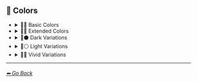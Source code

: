 ## 🎨 Colors

- <details><summary>🎨🔴 Basic Colors</summary><p>

    | Keyword        | Image      |
    | ------------- |:-------------:|
	|White| <img src="https://github.com/willwulfken/MidJourney-Styles-and-Keywords-Reference/blob/main/Images/MidJourney%20Styles%20(sphere)/Colors/Basic_Colors/sphere_White.png?raw=true" width="256" /> |
	|Light-Gray| <img src="https://github.com/willwulfken/MidJourney-Styles-and-Keywords-Reference/blob/main/Images/MidJourney%20Styles%20(sphere)/Colors/Basic_Colors/sphere_Light-Gray.png?raw=true" width="256" /> |
	|Gray| <img src="https://github.com/willwulfken/MidJourney-Styles-and-Keywords-Reference/blob/main/Images/MidJourney%20Styles%20(sphere)/Colors/Basic_Colors/sphere_Gray.png?raw=true" width="256" /> |
	|Dark-Gray| <img src="https://github.com/willwulfken/MidJourney-Styles-and-Keywords-Reference/blob/main/Images/MidJourney%20Styles%20(sphere)/Colors/Basic_Colors/sphere_Dark-Gray.png?raw=true" width="256" /> |
	|Black| <img src="https://github.com/willwulfken/MidJourney-Styles-and-Keywords-Reference/blob/main/Images/MidJourney%20Styles%20(sphere)/Colors/Basic_Colors/sphere_Black.png?raw=true" width="256" /> |
	|Brown| <img src="https://github.com/willwulfken/MidJourney-Styles-and-Keywords-Reference/blob/main/Images/MidJourney%20Styles%20(sphere)/Colors/Basic_Colors/sphere_Brown.png?raw=true" width="256" /> |
	|Maroon| <img src="https://github.com/willwulfken/MidJourney-Styles-and-Keywords-Reference/blob/main/Images/MidJourney%20Styles%20(sphere)/Colors/Basic_Colors/sphere_Maroon.png?raw=true" width="256" /> |
	|Red| <img src="https://github.com/willwulfken/MidJourney-Styles-and-Keywords-Reference/blob/main/Images/MidJourney%20Styles%20(sphere)/Colors/Basic_Colors/sphere_Red.png?raw=true" width="256" /> |
	|Orange| <img src="https://github.com/willwulfken/MidJourney-Styles-and-Keywords-Reference/blob/main/Images/MidJourney%20Styles%20(sphere)/Colors/Basic_Colors/sphere_Orange.png?raw=true" width="256" /> |
	|Yellow| <img src="https://github.com/willwulfken/MidJourney-Styles-and-Keywords-Reference/blob/main/Images/MidJourney%20Styles%20(sphere)/Colors/Basic_Colors/sphere_Yellow.png?raw=true" width="256" /> |
	|Lime| <img src="https://github.com/willwulfken/MidJourney-Styles-and-Keywords-Reference/blob/main/Images/MidJourney%20Styles%20(sphere)/Colors/Basic_Colors/sphere_Lime.png?raw=true" width="256" /> |
	|Green| <img src="https://github.com/willwulfken/MidJourney-Styles-and-Keywords-Reference/blob/main/Images/MidJourney%20Styles%20(sphere)/Colors/Basic_Colors/sphere_Green.png?raw=true" width="256" /> |
	|Cyan| <img src="https://github.com/willwulfken/MidJourney-Styles-and-Keywords-Reference/blob/main/Images/MidJourney%20Styles%20(sphere)/Colors/Basic_Colors/sphere_Cyan.png?raw=true" width="256" /> |
	|Teal| <img src="https://github.com/willwulfken/MidJourney-Styles-and-Keywords-Reference/blob/main/Images/MidJourney%20Styles%20(sphere)/Colors/Basic_Colors/sphere_Teal.png?raw=true" width="256" /> |
	|Blue| <img src="https://github.com/willwulfken/MidJourney-Styles-and-Keywords-Reference/blob/main/Images/MidJourney%20Styles%20(sphere)/Colors/Basic_Colors/sphere_Blue.png?raw=true" width="256" /> |
	|Indigo| <img src="https://github.com/willwulfken/MidJourney-Styles-and-Keywords-Reference/blob/main/Images/MidJourney%20Styles%20(sphere)/Colors/Basic_Colors/sphere_Indigo.png?raw=true" width="256" /> |
	|Purple| <img src="https://github.com/willwulfken/MidJourney-Styles-and-Keywords-Reference/blob/main/Images/MidJourney%20Styles%20(sphere)/Colors/Basic_Colors/sphere_Purple.png?raw=true" width="256" /> |
	|Violet| <img src="https://github.com/willwulfken/MidJourney-Styles-and-Keywords-Reference/blob/main/Images/MidJourney%20Styles%20(sphere)/Colors/Basic_Colors/sphere_Violet.png?raw=true" width="256" /> |
	|Fuchsia| <img src="https://github.com/willwulfken/MidJourney-Styles-and-Keywords-Reference/blob/main/Images/MidJourney%20Styles%20(sphere)/Colors/Basic_Colors/sphere_Fuchsia.png?raw=true" width="256" /> |
	|Magenta| <img src="https://github.com/willwulfken/MidJourney-Styles-and-Keywords-Reference/blob/main/Images/MidJourney%20Styles%20(sphere)/Colors/Basic_Colors/sphere_Magenta.png?raw=true" width="256" /> |
	|Pink| <img src="https://github.com/willwulfken/MidJourney-Styles-and-Keywords-Reference/blob/main/Images/MidJourney%20Styles%20(sphere)/Colors/Basic_Colors/sphere_Pink.png?raw=true" width="256" /> |

    </p></details>


- <details><summary>🎨🔵 Extended Colors</summary><p>

    | Keyword        | Image      |
    | ------------- |:-------------:|
	|Tan| <img src="https://github.com/willwulfken/MidJourney-Styles-and-Keywords-Reference/blob/main/Images/MidJourney%20Styles%20(sphere)/Colors/Extended_Colors/sphere_Tan.png?raw=true" width="256" /> |
	|Beige| <img src="https://github.com/willwulfken/MidJourney-Styles-and-Keywords-Reference/blob/main/Images/MidJourney%20Styles%20(sphere)/Colors/Extended_Colors/sphere_Beige.png?raw=true" width="256" /> |
	|Scarlet| <img src="https://github.com/willwulfken/MidJourney-Styles-and-Keywords-Reference/blob/main/Images/MidJourney%20Styles%20(sphere)/Colors/Extended_Colors/sphere_Scarlet.png?raw=true" width="256" /> |
	|Olive-Green| <img src="https://github.com/willwulfken/MidJourney-Styles-and-Keywords-Reference/blob/main/Images/MidJourney%20Styles%20(sphere)/Colors/Extended_Colors/sphere_Olive-Green.png?raw=true" width="256" /> |
	|Chartreuse| <img src="https://github.com/willwulfken/MidJourney-Styles-and-Keywords-Reference/blob/main/Images/MidJourney%20Styles%20(sphere)/Colors/Extended_Colors/sphere_Chartreuse.png?raw=true" width="256" /> |
	|Turquoise| <img src="https://github.com/willwulfken/MidJourney-Styles-and-Keywords-Reference/blob/main/Images/MidJourney%20Styles%20(sphere)/Colors/Extended_Colors/sphere_Turquoise.png?raw=true" width="256" /> |
	|Aqua| <img src="https://github.com/willwulfken/MidJourney-Styles-and-Keywords-Reference/blob/main/Images/MidJourney%20Styles%20(sphere)/Colors/Extended_Colors/sphere_Aqua.png?raw=true" width="256" /> |
	|Azure| <img src="https://github.com/willwulfken/MidJourney-Styles-and-Keywords-Reference/blob/main/Images/MidJourney%20Styles%20(sphere)/Colors/Extended_Colors/sphere_Azure.png?raw=true" width="256" /> |

    </p></details>


- <details><summary>🎨⚫ Dark Variations</summary><p>

    | Keyword        | Image      |
    | ------------- |:-------------:|
	|Dark-White| <img src="https://github.com/willwulfken/MidJourney-Styles-and-Keywords-Reference/blob/main/Images/MidJourney%20Styles%20(sphere)/Colors/Dark_Colors/sphere_Dark-White.png?raw=true" width="256" /> |
	|Dark-Brown| <img src="https://github.com/willwulfken/MidJourney-Styles-and-Keywords-Reference/blob/main/Images/MidJourney%20Styles%20(sphere)/Colors/Dark_Colors/sphere_Dark-Brown.png?raw=true" width="256" /> |
	|Dark-Maroon| <img src="https://github.com/willwulfken/MidJourney-Styles-and-Keywords-Reference/blob/main/Images/MidJourney%20Styles%20(sphere)/Colors/Dark_Colors/sphere_Dark-Maroon.png?raw=true" width="256" /> |
	|Dark-Red| <img src="https://github.com/willwulfken/MidJourney-Styles-and-Keywords-Reference/blob/main/Images/MidJourney%20Styles%20(sphere)/Colors/Dark_Colors/sphere_Dark-Red.png?raw=true" width="256" /> |
	|Dark-Orange| <img src="https://github.com/willwulfken/MidJourney-Styles-and-Keywords-Reference/blob/main/Images/MidJourney%20Styles%20(sphere)/Colors/Dark_Colors/sphere_Dark-Orange.png?raw=true" width="256" /> |
	|Dark-Yellow| <img src="https://github.com/willwulfken/MidJourney-Styles-and-Keywords-Reference/blob/main/Images/MidJourney%20Styles%20(sphere)/Colors/Dark_Colors/sphere_Dark-Yellow.png?raw=true" width="256" /> |
	|Dark-Lime| <img src="https://github.com/willwulfken/MidJourney-Styles-and-Keywords-Reference/blob/main/Images/MidJourney%20Styles%20(sphere)/Colors/Dark_Colors/sphere_Dark-Lime.png?raw=true" width="256" /> |
	|Dark-Green| <img src="https://github.com/willwulfken/MidJourney-Styles-and-Keywords-Reference/blob/main/Images/MidJourney%20Styles%20(sphere)/Colors/Dark_Colors/sphere_Dark-Green.png?raw=true" width="256" /> |
	|Dark-Cyan| <img src="https://github.com/willwulfken/MidJourney-Styles-and-Keywords-Reference/blob/main/Images/MidJourney%20Styles%20(sphere)/Colors/Dark_Colors/sphere_Dark-Cyan.png?raw=true" width="256" /> |
	|Dark-Blue| <img src="https://github.com/willwulfken/MidJourney-Styles-and-Keywords-Reference/blob/main/Images/MidJourney%20Styles%20(sphere)/Colors/Dark_Colors/sphere_Dark-Blue.png?raw=true" width="256" /> |
	|Dark-Purple| <img src="https://github.com/willwulfken/MidJourney-Styles-and-Keywords-Reference/blob/main/Images/MidJourney%20Styles%20(sphere)/Colors/Dark_Colors/sphere_Dark-Purple.png?raw=true" width="256" /> |
	|Dark-Magenta| <img src="https://github.com/willwulfken/MidJourney-Styles-and-Keywords-Reference/blob/main/Images/MidJourney%20Styles%20(sphere)/Colors/Dark_Colors/sphere_Dark-Magenta.png?raw=true" width="256" /> |
	|Dark-Pink| <img src="https://github.com/willwulfken/MidJourney-Styles-and-Keywords-Reference/blob/main/Images/MidJourney%20Styles%20(sphere)/Colors/Dark_Colors/sphere_Dark-Pink.png?raw=true" width="256" /> |

    </p></details>


- <details><summary>🎨⚪ Light Variations</summary><p>

    | Keyword        | Image      |
    | ------------- |:-------------:|
	|Light-Black| <img src="https://github.com/willwulfken/MidJourney-Styles-and-Keywords-Reference/blob/main/Images/MidJourney%20Styles%20(sphere)/Colors/Light_Colors/sphere_Light-Black.png?raw=true" width="256" /> |
	|Light-Brown| <img src="https://github.com/willwulfken/MidJourney-Styles-and-Keywords-Reference/blob/main/Images/MidJourney%20Styles%20(sphere)/Colors/Light_Colors/sphere_Light-Brown.png?raw=true" width="256" /> |
	|Light-Maroon| <img src="https://github.com/willwulfken/MidJourney-Styles-and-Keywords-Reference/blob/main/Images/MidJourney%20Styles%20(sphere)/Colors/Light_Colors/sphere_Light-Maroon.png?raw=true" width="256" /> |
	|Light-Red| <img src="https://github.com/willwulfken/MidJourney-Styles-and-Keywords-Reference/blob/main/Images/MidJourney%20Styles%20(sphere)/Colors/Light_Colors/sphere_Light-Red.png?raw=true" width="256" /> |
	|Light-Orange| <img src="https://github.com/willwulfken/MidJourney-Styles-and-Keywords-Reference/blob/main/Images/MidJourney%20Styles%20(sphere)/Colors/Light_Colors/sphere_Light-Orange.png?raw=true" width="256" /> |
	|Light-Yellow| <img src="https://github.com/willwulfken/MidJourney-Styles-and-Keywords-Reference/blob/main/Images/MidJourney%20Styles%20(sphere)/Colors/Light_Colors/sphere_Light-Yellow.png?raw=true" width="256" /> |
	|Light-Lime| <img src="https://github.com/willwulfken/MidJourney-Styles-and-Keywords-Reference/blob/main/Images/MidJourney%20Styles%20(sphere)/Colors/Light_Colors/sphere_Light-Lime.png?raw=true" width="256" /> |
	|Light-Green| <img src="https://github.com/willwulfken/MidJourney-Styles-and-Keywords-Reference/blob/main/Images/MidJourney%20Styles%20(sphere)/Colors/Light_Colors/sphere_Light-Green.png?raw=true" width="256" /> |
	|Light-Cyan| <img src="https://github.com/willwulfken/MidJourney-Styles-and-Keywords-Reference/blob/main/Images/MidJourney%20Styles%20(sphere)/Colors/Light_Colors/sphere_Light-Cyan.png?raw=true" width="256" /> |
	|Light-Blue| <img src="https://github.com/willwulfken/MidJourney-Styles-and-Keywords-Reference/blob/main/Images/MidJourney%20Styles%20(sphere)/Colors/Light_Colors/sphere_Light-Blue.png?raw=true" width="256" /> |
	|Light-Purple| <img src="https://github.com/willwulfken/MidJourney-Styles-and-Keywords-Reference/blob/main/Images/MidJourney%20Styles%20(sphere)/Colors/Light_Colors/sphere_Light-Purple.png?raw=true" width="256" /> |
	|Light-Magenta| <img src="https://github.com/willwulfken/MidJourney-Styles-and-Keywords-Reference/blob/main/Images/MidJourney%20Styles%20(sphere)/Colors/Light_Colors/sphere_Light-Magenta.png?raw=true" width="256" /> |
	|Light-Pink| <img src="https://github.com/willwulfken/MidJourney-Styles-and-Keywords-Reference/blob/main/Images/MidJourney%20Styles%20(sphere)/Colors/Light_Colors/sphere_Light-Pink.png?raw=true" width="256" /> |

    </p></details>


- <details><summary>🎨🔶 Vivid Variations</summary><p>

    | Keyword        | Image      |
    | ------------- |:-------------:|
	|Vivid-Brown| <img src="https://github.com/willwulfken/MidJourney-Styles-and-Keywords-Reference/blob/main/Images/MidJourney%20Styles%20(sphere)/Colors/Vivid_Colors/sphere_Vivid-Brown.png?raw=true" width="256" /> |
	|Vivid-Maroon| <img src="https://github.com/willwulfken/MidJourney-Styles-and-Keywords-Reference/blob/main/Images/MidJourney%20Styles%20(sphere)/Colors/Vivid_Colors/sphere_Vivid-Maroon.png?raw=true" width="256" /> |
	|Vivid-Red| <img src="https://github.com/willwulfken/MidJourney-Styles-and-Keywords-Reference/blob/main/Images/MidJourney%20Styles%20(sphere)/Colors/Vivid_Colors/sphere_Vivid-Red.png?raw=true" width="256" /> |
	|Vivid-Orange| <img src="https://github.com/willwulfken/MidJourney-Styles-and-Keywords-Reference/blob/main/Images/MidJourney%20Styles%20(sphere)/Colors/Vivid_Colors/sphere_Vivid-Orange.png?raw=true" width="256" /> |
	|Vivid-Yellow| <img src="https://github.com/willwulfken/MidJourney-Styles-and-Keywords-Reference/blob/main/Images/MidJourney%20Styles%20(sphere)/Colors/Vivid_Colors/sphere_Vivid-Yellow.png?raw=true" width="256" /> |
	|Vivid-Lime| <img src="https://github.com/willwulfken/MidJourney-Styles-and-Keywords-Reference/blob/main/Images/MidJourney%20Styles%20(sphere)/Colors/Vivid_Colors/sphere_Vivid-Lime.png?raw=true" width="256" /> |
	|Vivid-Green| <img src="https://github.com/willwulfken/MidJourney-Styles-and-Keywords-Reference/blob/main/Images/MidJourney%20Styles%20(sphere)/Colors/Vivid_Colors/sphere_Vivid-Green.png?raw=true" width="256" /> |
	|Vivid-Cyan| <img src="https://github.com/willwulfken/MidJourney-Styles-and-Keywords-Reference/blob/main/Images/MidJourney%20Styles%20(sphere)/Colors/Vivid_Colors/sphere_Vivid-Cyan.png?raw=true" width="256" /> |
	|Vivid-Blue| <img src="https://github.com/willwulfken/MidJourney-Styles-and-Keywords-Reference/blob/main/Images/MidJourney%20Styles%20(sphere)/Colors/Vivid_Colors/sphere_Vivid-Blue.png?raw=true" width="256" /> |
	|Vivid-Purple| <img src="https://github.com/willwulfken/MidJourney-Styles-and-Keywords-Reference/blob/main/Images/MidJourney%20Styles%20(sphere)/Colors/Vivid_Colors/sphere_Vivid-Purple.png?raw=true" width="256" /> |
	|Vivid-Magenta| <img src="https://github.com/willwulfken/MidJourney-Styles-and-Keywords-Reference/blob/main/Images/MidJourney%20Styles%20(sphere)/Colors/Vivid_Colors/sphere_Vivid-Magenta.png?raw=true" width="256" /> |
	|Vivid-Pink| <img src="https://github.com/willwulfken/MidJourney-Styles-and-Keywords-Reference/blob/main/Images/MidJourney%20Styles%20(sphere)/Colors/Vivid_Colors/sphere_Vivid-Pink.png?raw=true" width="256" /> |

    </p></details>

---
###### [⬅ Go Back](https://github.com/willwulfken/MidJourney-Styles-and-Keywords-Reference/blob/main/README.md)